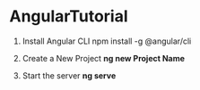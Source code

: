 # AngularTutorial

1. Install Angular CLI
npm install -g @angular/cli

2. Create a New Project 
<b>ng new  Project Name </b>

3. Start the server  <b> ng serve </b>

